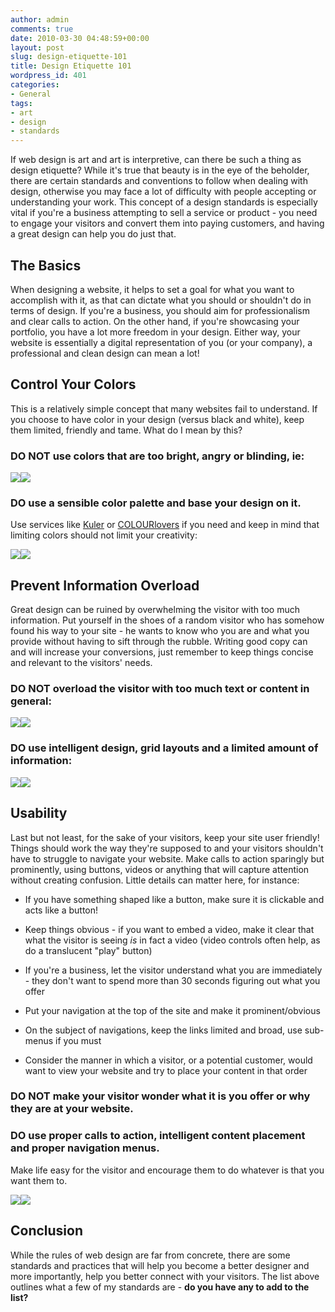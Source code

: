 ```yaml
---
author: admin
comments: true
date: 2010-03-30 04:48:59+00:00
layout: post
slug: design-etiquette-101
title: Design Etiquette 101
wordpress_id: 401
categories:
- General
tags:
- art
- design
- standards
---
```


If web design is art and art is interpretive, can there be such a thing as design etiquette?  While it's true that beauty is in the eye of the beholder, there are certain standards and conventions to follow when dealing with design, otherwise you may face a lot of difficulty with people accepting or understanding your work.<!-- more -->  This concept of a design standards is especially vital if you're a business attempting to sell a service or product - you need to engage your visitors and convert them into paying customers, and having a great design can help you do just that.






## The Basics


When designing a website, it helps to set a goal for what you want to accomplish with it, as that can dictate what you should or shouldn't do in terms of design.  If you're a business, you should aim for professionalism and clear calls to action.  On the other hand, if you're showcasing your portfolio, you have a lot more freedom in your design.  Either way, your website is essentially a digital representation of you (or your company), a professional and clean design can mean a lot!





## Control Your Colors


This is a relatively simple concept that many websites fail to understand.  If you choose to have color in your design (versus black and white), keep them limited, friendly and tame.  What do I mean by this?



### DO NOT use colors that are too bright, angry or blinding, ie:


[![](http://devgrow.com/wp-content/uploads/2010/03/color-bad2.jpg)](http://www.miauk.com/)[![](http://devgrow.com/wp-content/uploads/2010/03/color-bad1.jpg)](http://www.gop.com/)


### DO use a sensible color palette and base your design on it.

Use services like [Kuler](http://kuler.adobe.com/) or [COLOURlovers](http://www.colourlovers.com) if you need and keep in mind that limiting colors should not limit your creativity:

[![](http://devgrow.com/wp-content/uploads/2010/03/color-good1.jpg)](http://www.carbonmade.com/)[![](http://devgrow.com/wp-content/uploads/2010/03/color-good2.jpg)](http://www.carsonified.com/)





## Prevent Information Overload


Great design can be ruined by overwhelming the visitor with too much information.  Put yourself in the shoes of a random visitor who has somehow found his way to your site - he wants to know who you are and what you provide without having to sift through the rubble.  Writing good copy can and will increase your conversions, just remember to keep things concise and relevant to the visitors' needs.



### DO NOT overload the visitor with too much text or content in general:


[![](http://devgrow.com/wp-content/uploads/2010/03/overload-bad1.jpg)](http://www.lingscars.com/)[![](http://devgrow.com/wp-content/uploads/2010/03/overload-bad2.jpg)](http://www.lanyardsupply.com/)



### DO use intelligent design, grid layouts and a limited amount of information:


[![](http://devgrow.com/wp-content/uploads/2010/03/overload-good1.jpg)](http://www.uxmag.com/)[![](http://devgrow.com/wp-content/uploads/2010/03/overload-good2.jpg)](http://creativereview.co.uk/)





## Usability


Last but not least, for the sake of your visitors, keep your site user friendly!  Things should work the way they're supposed to and your visitors shouldn't have to struggle to navigate your website.  Make calls to action sparingly but prominently, using buttons, videos or anything that will capture attention without creating confusion.  Little details can matter here, for instance:



	
  * If you have something shaped like a button, make sure it is clickable and acts like a button!

	
  * Keep things obvious - if you want to embed a video, make it clear that what the visitor is seeing _is_ in fact a video (video controls often help, as do a translucent "play" button)

	
  * If you're a business, let the visitor understand what you are immediately - they don't want to spend more than 30 seconds figuring out what you offer

	
  * Put your navigation at the top of the site and make it prominent/obvious

	
  * On the subject of navigations, keep the links limited and broad, use sub-menus if you must

	
  * Consider the manner in which a visitor, or a potential customer, would want to view your website and try to place your content in that order





### DO NOT make your visitor wonder what it is you offer or why they are at your website.





### DO use proper calls to action, intelligent content placement and proper navigation menus.

Make life easy for the visitor and encourage them to do whatever is that you want them to.

[![](http://devgrow.com/wp-content/uploads/2010/03/usability-good1.jpg)](http://futureofwebdesign.com/)[![](http://devgrow.com/wp-content/uploads/2010/03/usability-good2.jpg)](http://teamexcellence.com/)





## Conclusion


While the rules of web design are far from concrete, there are some standards and practices that will help you become a better designer and more importantly, help you better connect with your visitors.  The list above outlines what a few of my standards are - **do you have any to add to the list?**

